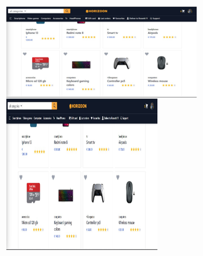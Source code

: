 ![Alt text](./public/images/hor-wlp.jpg)
<img src="./public/images/hor-wlp.jpg" width="400" height="400">
